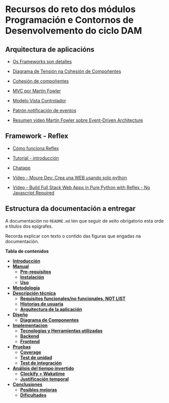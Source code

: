 Recursos do reto dos módulos Programación e Contornos de Desenvolvemento do ciclo DAM
=====================================================================================

## Arquitectura de aplicacións

- [Os Frameworks son detalles](./code_complete/Frameworks%20are%20details%20Clean%20Architecture.md)

- [Diagrama de Tensión na Cohesión de Compoñentes](./code_complete/component%20cohesion%20tension%20diagram.md)

- [Cohesión de compoñentes](./code_complete/component%20cohesion.md)

- [MVC por Martin Fowler](./code_complete/MVC%20Fowler.md)

- [Modelo Vista Controlador](./code_complete/MVC.md)

- [Patrón notificación de eventos](./code_complete/patrón%20notificación%20de%20eventos.md)

- [Resumen vídeo Martin Fowler sobre Event-Driven Architecture](./code_complete/video%20event%20driven%20architecture.md)

## Framework - Reflex

- [Cómo funciona Reflex](https://reflex.dev/docs/advanced-onboarding/how-reflex-works/)

- [Tutorial - introducción ](https://reflex.dev/docs/getting-started/introduction/)

- [Chatapp](https://reflex.dev/docs/getting-started/chatapp-tutorial/)

- [Vídeo - Moure Dev: Crea una WEB usando solo python](https://youtu.be/2u7JlBEavx0?si=jNQ3Nza2c7HgsvJa)

- [Vídeo - Build Full Stack Web Apps in Pure Python with Reflex - No Javascript Required](https://youtu.be/ITOZkzjtjUA?si=wyz2DP_DQh-6WB1W)

## Estructura da documentación a entregar

A documentación no `README.md` ten que seguir de xeito obrigatorio esta orde e títulos dos epígrafes.

Recorda explicar con texto o contido das figuras que engadas na documentación.

**Tabla de contenidos**

-   [**Introducción**](#introducción)
-   [**Manual**](#manual)
    -   [**Pre-requisitos**](#pre-requisitos)
    -   [**Instalación**](#instalación)
    -   [**Uso**](#uso)
-   [**Metodología**](#metodología)
-   [**Descripción técnica**](#descripción-técnica)
    -   [**Requisitos funcionales/no funcionales, NOT LIST**](#partes-interesadas-y-requisitos-funcionalesno-funcionales)
    -   [**Historias de usuaria**](#historias-de-usuaria)
    -   [**Arquitectura de la aplicación**](#arquitectura-de-la-aplicación)
-   [**Diseño**](#diseño)
    -   [**Diagrama de Componentes**](#componentes)
-   [**Implementacion**](#implementacion)
    -   [**Tecnologías y Herramientas utilizadas**](#tecnologías-y-herramientas-elegidas)
    -   [**Backend**](#backend)
    -   [**Frontend**](#frontend)
-   [**Pruebas**](#pruebas)
    -   [**Coverage**](#coverage)
    -   [**Test de unidad**](#test-de-unidad)
    -   [**Test de integración**](#test-de-integración)
-   [**Análisis del tiempo invertido**](#Tiempo-invertido)
    -   [**Clockify + Wakatime**](#clockify)
    -   [**Justificación temporal**](#justificación-temporal)
-   [**Conclusiones**](#conclusiones)
    -   [**Posibles mejoras**](#posibles-mejoras)
    -   [**Dificultades**](#dificultades)
